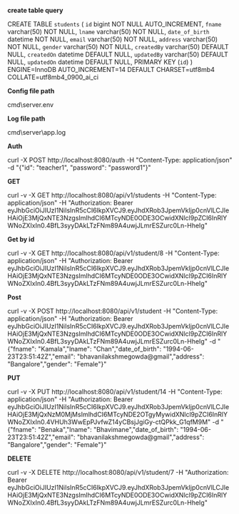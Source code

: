 **create table query**

CREATE TABLE `students` (
   `id` bigint NOT NULL AUTO_INCREMENT,
   `fname` varchar(50) NOT NULL,
   `lname` varchar(50) NOT NULL,
   `date_of_birth` datetime NOT NULL,
   `email` varchar(50) NOT NULL,
   `address` varchar(50) NOT NULL,
   `gender` varchar(50) NOT NULL,
   `createdBy` varchar(50) DEFAULT NULL,
   `createdOn` datetime DEFAULT NULL,
   `updatedBy` varchar(50) DEFAULT NULL,
   `updatedOn` datetime DEFAULT NULL,
   PRIMARY KEY (`id`)
 ) ENGINE=InnoDB AUTO_INCREMENT=14 DEFAULT CHARSET=utf8mb4 COLLATE=utf8mb4_0900_ai_ci


**Config file path**

cmd\server\.env

**Log file path**

cmd\server\app.log

**Auth**

curl -X POST http://localhost:8080/auth -H "Content-Type: application/json" -d "{\"id\": \"teacher1\", \"password\": \"password1\"}"

**GET**

curl -v -X GET http://localhost:8080/api/v1/students -H "Content-Type: application/json" -H "Authorization: Bearer eyJhbGciOiJIUzI1NiIsInR5cCI6IkpXVCJ9.eyJhdXRob3JpemVkIjp0cnVlLCJleHAiOjE3MjQxNTE3NzgsImlhdCI6MTcyNDE0ODE3OCwidXNlcl9pZCI6InRlYWNoZXIxIn0.4BfL3syyDAkLTzFNm89A4uwjJLmrESZurc0Ln-HheIg"

**Get by id**

curl -v -X GET http://localhost:8080/api/v1/student/8 -H "Content-Type: application/json" -H "Authorization: Bearer eyJhbGciOiJIUzI1NiIsInR5cCI6IkpXVCJ9.eyJhdXRob3JpemVkIjp0cnVlLCJleHAiOjE3MjQxNTE3NzgsImlhdCI6MTcyNDE0ODE3OCwidXNlcl9pZCI6InRlYWNoZXIxIn0.4BfL3syyDAkLTzFNm89A4uwjJLmrESZurc0Ln-HheIg"

**Post**

curl -v -X POST http://localhost:8080/api/v1/student -H "Content-Type: application/json" -H "Authorization: Bearer eyJhbGciOiJIUzI1NiIsInR5cCI6IkpXVCJ9.eyJhdXRob3JpemVkIjp0cnVlLCJleHAiOjE3MjQxNTE3NzgsImlhdCI6MTcyNDE0ODE3OCwidXNlcl9pZCI6InRlYWNoZXIxIn0.4BfL3syyDAkLTzFNm89A4uwjJLmrESZurc0Ln-HheIg" -d "{\"fname\": \"Kamala\",\"lname\": \"Chan\",\"date_of_birth\": \"1994-06-23T23:51:42Z\",\"email\": \"bhavanilakshmegowda@gmail\",\"address\": \"Bangalore\",\"gender\": \"Female\"}"


**PUT**

curl -v -X PUT http://localhost:8080/api/v1/student/14 -H "Content-Type: application/json" -H "Authorization: Bearer eyJhbGciOiJIUzI1NiIsInR5cCI6IkpXVCJ9.eyJhdXRob3JpemVkIjp0cnVlLCJleHAiOjE3MjQxNzM0MjMsImlhdCI6MTcyNDE2OTgyMywidXNlcl9pZCI6InRlYWNoZXIxIn0.4VHUh3WwEpPJvfwZ14yCBsjJgiGy-ctQPkk_G1qfM9M" -d "{\"fname\": \"Benaka\",\"lname\": \"Bhavimane\",\"date_of_birth\": \"1994-06-23T23:51:42Z\",\"email\": \"bhavanilakshmegowda@gmail\",\"address\": \"Bangalore\",\"gender\": \"Female\"}"


**DELETE**

curl -v -X DELETE http://localhost:8080/api/v1/student/7 -H "Authorization: Bearer eyJhbGciOiJIUzI1NiIsInR5cCI6IkpXVCJ9.eyJhdXRob3JpemVkIjp0cnVlLCJleHAiOjE3MjQxNTE3NzgsImlhdCI6MTcyNDE0ODE3OCwidXNlcl9pZCI6InRlYWNoZXIxIn0.4BfL3syyDAkLTzFNm89A4uwjJLmrESZurc0Ln-HheIg"
